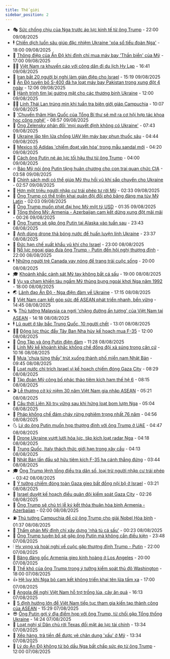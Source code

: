 ```yaml
---
title: Thế giới
sidebar_position: 2
---
```


<!-- vnexpress-the-gioi:START -->
- 🎭 [Sức chống chịu của Nga trước áp lực kinh tế từ ông Trump](https://vnexpress.net/suc-chong-chiu-cua-nga-truoc-ap-luc-kinh-te-tu-ong-trump-4924700.html) - 22:00 09/08/2025
- 🕴 [Chiến dịch luồn sâu giúp đặc nhiệm Ukraine &#39;xóa sổ tiểu đoàn Nga&#39;](https://vnexpress.net/chien-dich-luon-sau-giup-dac-nhiem-ukraine-xoa-so-tieu-doan-nga-4924219.html) - 18:00 09/08/2025
- 🤭 [Thông điệp của Ấn Độ khi đình chỉ mua máy bay &#39;Thần biển&#39; của Mỹ](https://vnexpress.net/thong-diep-cua-an-do-khi-dinh-chi-mua-may-bay-than-bien-cua-my-4924749.html) - 17:00 09/08/2025
- 🧑‍💻 [Việt Nam ra khuyến cáo với công dân đi du lịch Hy Lạp](https://vnexpress.net/viet-nam-ra-khuyen-cao-voi-cong-dan-di-du-lich-hy-lap-4924944.html) - 16:41 09/08/2025
- 🦏 [Iran bắt 20 người bị nghi làm gián điệp cho Israel](https://vnexpress.net/iran-bat-20-nguoi-bi-nghi-lam-gian-diep-cho-israel-4924912.html) - 15:19 09/08/2025
- 🦒 [Ấn Độ tuyên bố S-400 đã hạ loạt máy bay Pakistan trong xung đột 4 ngày](https://vnexpress.net/an-do-tuyen-bo-s-400-da-ha-loat-may-bay-pakistan-trong-xung-dot-4-ngay-4924885.html) - 12:06 09/08/2025
- 🌈 [Hành trình tìm lại gương mặt cho các thương binh Ukraine](https://vnexpress.net/hanh-trinh-tim-lai-guong-mat-cho-cac-thuong-binh-ukraine-4923701.html) - 12:00 09/08/2025
- 🧑‍🏫 [Lính Thái Lan trúng mìn khi tuần tra biên giới giáp Campuchia](https://vnexpress.net/linh-thai-lan-trung-min-khi-tuan-tra-bien-gioi-giap-campuchia-4924856.html) - 10:07 09/08/2025
- 🐲 [&#39;Chuyến thăm Hàn Quốc của Tổng Bí thư sẽ mở ra cơ hội hợp tác khoa học công nghệ&#39;](https://vnexpress.net/chuyen-tham-han-quoc-cua-tong-bi-thu-se-mo-ra-co-hoi-hop-tac-khoa-hoc-cong-nghe-4924842.html) - 08:57 09/08/2025
- 🦒 [Ông Zelensky phản đối &#39;mọi quyết định không có Ukraine&#39;](https://vnexpress.net/ong-zelensky-phan-doi-moi-quyet-dinh-khong-co-ukraine-4924827.html) - 07:43 09/08/2025
- 🐻 [Ukraine lắp tên lửa chống UAV lên máy bay phun thuốc sâu](https://vnexpress.net/ukraine-lap-ten-lua-chong-uav-len-may-bay-phun-thuoc-sau-4924800.html) - 04:44 09/08/2025
- 🚀 [Mexico tố Adidas &#39;chiếm đoạt văn hóa&#39; trong mẫu sandal mới](https://vnexpress.net/mexico-to-adidas-chiem-doat-van-hoa-trong-mau-sandal-moi-4924748.html) - 04:20 09/08/2025
- 🥰 [Cách ông Putin né áp lực tối hậu thư từ ông Trump](https://vnexpress.net/cach-ong-putin-ne-ap-luc-toi-hau-thu-tu-ong-trump-4924152.html) - 04:00 09/08/2025
- 🔥 [Báo Mỹ nói ông Putin tặng huân chương cho con trai quan chức CIA](https://vnexpress.net/bao-my-noi-ong-putin-tang-huan-chuong-cho-con-trai-quan-chuc-cia-4924742.html) - 03:58 09/08/2025
- 🥳 [Chính sách mới có thể giúp Mỹ thu hồi vũ khí sắp chuyển cho Ukraine](https://vnexpress.net/chinh-sach-moi-co-the-giup-my-thu-hoi-vu-khi-sap-chuyen-cho-ukraine-4924736.html) - 02:57 09/08/2025
- 💼 [Hơn một triệu người nhập cư trái phép tự rời Mỹ](https://vnexpress.net/hon-mot-trieu-nguoi-nhap-cu-trai-phep-tu-roi-my-4924724.html) - 02:33 09/08/2025
- 🤡 [Ông Trump có thể triển khai quân đội đối phó băng đảng ma túy Mỹ Latin](https://vnexpress.net/ong-trump-co-the-trien-khai-quan-doi-doi-pho-bang-dang-ma-tuy-my-latin-4924706.html) - 02:03 09/08/2025
- 🌁 [Ông Trump muốn phạt đại học Mỹ một tỷ USD](https://vnexpress.net/ong-trump-muon-phat-dai-hoc-my-mot-ty-usd-4924696.html) - 01:35 09/08/2025
- 🤩 [Tổng thống Mỹ: Armenia - Azerbaijan cam kết dừng xung đột mãi mãi](https://vnexpress.net/tong-thong-my-armenia-azerbaijan-cam-ket-dung-xung-dot-mai-mai-4924695.html) - 00:26 09/08/2025
- 🎉 [Ông Trump sẽ gặp ông Putin tại Alaska vào tuần sau](https://vnexpress.net/ong-trump-se-gap-ong-putin-tai-alaska-vao-tuan-sau-4924690.html) - 23:43 08/08/2025
- 🎉 [Anh dùng drone thả bóng nước để huấn luyện lính Ukraine](https://vnexpress.net/anh-dung-drone-tha-bong-nuoc-de-huan-luyen-linh-ukraine-4924583.html) - 23:37 08/08/2025
- 🌁 [Đức hạn chế xuất khẩu vũ khí cho Israel](https://vnexpress.net/duc-han-che-xuat-khau-vu-khi-cho-israel-4924653.html) - 23:00 08/08/2025
- 🌊 [Nỗ lực ngoại giao đưa ông Trump - Putin đến hội nghị thượng đỉnh](https://vnexpress.net/no-luc-ngoai-giao-dua-ong-trump-putin-den-hoi-nghi-thuong-dinh-4924138.html) - 22:00 08/08/2025
- 🕴 [Những người trẻ Canada vay nóng để trang trải cuộc sống](https://vnexpress.net/nhung-nguoi-tre-canada-vay-nong-de-trang-trai-cuoc-song-4923859.html) - 20:00 08/08/2025
- 🎓 [Khoảnh khắc cảnh sát Mỹ tay không bắt cá sấu](https://vnexpress.net/khoanh-khac-canh-sat-my-tay-khong-bat-ca-sau-4924480.html) - 19:00 08/08/2025
- 🦩 [Vụ va chạm khiến tàu ngầm Mỹ thủng bụng ngoài khơi Nga năm 1992](https://vnexpress.net/vu-va-cham-khien-tau-ngam-my-thung-bung-ngoai-khoi-nga-nam-1992-4922958.html) - 18:00 08/08/2025
- 🌏 [Lãnh đạo Ấn Độ - Nga điện đàm về Ukraine](https://vnexpress.net/lanh-dao-an-do-nga-dien-dam-ve-ukraine-4924671.html) - 17:15 08/08/2025
- 🌋 [Việt Nam cam kết góp sức để ASEAN phát triển nhanh, bền vững](https://vnexpress.net/viet-nam-cam-ket-gop-suc-de-asean-phat-trien-nhanh-ben-vung-4924652.html) - 14:45 08/08/2025
- 🪜 [Thủ tướng Malaysia ca ngợi &#39;chặng đường ấn tượng&#39; của Việt Nam tại ASEAN](https://vnexpress.net/thu-tuong-malaysia-ca-ngoi-chang-duong-an-tuong-cua-viet-nam-tai-asean-4924650.html) - 14:18 08/08/2025
- 🕴 [Lũ quét ở tây bắc Trung Quốc, 10 người chết](https://vnexpress.net/lu-quet-o-tay-bac-trung-quoc-10-nguoi-chet-4924616.html) - 13:01 08/08/2025
- 🧑‍🏫 [Động lực thúc đẩy Tây Ban Nha hủy kế hoạch mua F-35](https://vnexpress.net/dong-luc-thuc-day-tay-ban-nha-huy-ke-hoach-mua-f-35-4924073.html) - 12:00 08/08/2025
- 🌮 [Ông Tập và ông Putin điện đàm](https://vnexpress.net/ong-tap-va-ong-putin-dien-dam-4924633.html) - 11:28 08/08/2025
- 🚦 [Lính Mỹ kể khoảnh khắc khống chế đồng đội xả súng trong căn cứ](https://vnexpress.net/linh-my-ke-khoanh-khac-khong-che-dong-doi-xa-sung-trong-can-cu-4924548.html) - 10:16 08/08/2025
- 💫 [Mưa &#39;chưa từng thấy&#39; trút xuống thành phố miền nam Nhật Bản](https://vnexpress.net/mua-chua-tung-thay-trut-xuong-thanh-pho-mien-nam-nhat-ban-4924550.html) - 09:45 08/08/2025
- 🤡 [Loạt nước chỉ trích Israel vì kế hoạch chiếm đóng Gaza City](https://vnexpress.net/loat-nuoc-chi-trich-israel-vi-ke-hoach-chiem-dong-gaza-city-4924485.html) - 08:29 08/08/2025
- 🦣 [Tập đoàn Mỹ công bố phác thảo tiêm kích hạm thế hệ 6](https://vnexpress.net/tap-doan-my-cong-bo-phac-thao-tiem-kich-ham-the-he-6-4924497.html) - 08:15 08/08/2025
- 🎬 [Lễ thượng cờ kỷ niệm 30 năm Việt Nam gia nhập ASEAN](https://vnexpress.net/le-thuong-co-ky-niem-30-nam-viet-nam-gia-nhap-asean-4924387.html) - 05:21 08/08/2025
- 🎉 [Cầu thời Liên Xô trụ vững sau khi hứng loạt bom lượn Nga](https://vnexpress.net/cau-thoi-lien-xo-tru-vung-sau-khi-hung-loat-bom-luon-nga-4924229.html) - 05:04 08/08/2025
- 🎡 [Pháp khống chế đám cháy rừng nghiêm trọng nhất 76 năm](https://vnexpress.net/phap-khong-che-dam-chay-rung-nghiem-trong-nhat-76-nam-4924395.html) - 04:56 08/08/2025
- 🌜 [Lý do ông Putin muốn họp thượng đỉnh với ông Trump ở UAE](https://vnexpress.net/ly-do-ong-putin-muon-hop-thuong-dinh-voi-ong-trump-o-uae-4924148.html) - 04:47 08/08/2025
- 🎡 [Drone Ukraine vượt lưới hỏa lực, tập kích loạt radar Nga](https://vnexpress.net/drone-ukraine-vuot-luoi-hoa-luc-tap-kich-loat-radar-nga-4924162.html) - 04:18 08/08/2025
- 🤗 [Trung Quốc, Italy thách thức giới hạn trong xây cầu](https://vnexpress.net/trung-quoc-italy-thach-thuc-gioi-han-trong-xay-cau-4924181.html) - 04:13 08/08/2025
- 🦩 [Nhật Bản lần đầu sở hữu tiêm kích F-35 hạ cánh thẳng đứng](https://vnexpress.net/nhat-ban-lan-dau-so-huu-tiem-kich-f-35-ha-canh-thang-dung-4924168.html) - 03:44 08/08/2025
- 🎓 [Ông Trump lệnh tổng điều tra dân số, loại trừ người nhập cư trái phép](https://vnexpress.net/ong-trump-lenh-tong-dieu-tra-dan-so-loai-tru-nguoi-nhap-cu-trai-phep-4924228.html) - 03:42 08/08/2025
- 🌁 [Ý tưởng chiếm đóng toàn Gaza gieo bất đồng nội bộ ở Israel](https://vnexpress.net/y-tuong-chiem-dong-toan-gaza-gieo-bat-dong-noi-bo-o-israel-4924071.html) - 03:21 08/08/2025
- 🤩 [Israel duyệt kế hoạch điều quân đội kiểm soát Gaza City](https://vnexpress.net/israel-duyet-ke-hoach-dieu-quan-doi-kiem-soat-gaza-city-4924134.html) - 02:26 08/08/2025
- 👹 [Ông Trump sẽ chủ trì lễ ký kết thỏa thuận hòa bình Armenia - Azerbaijan](https://vnexpress.net/ong-trump-se-chu-tri-le-ky-ket-thoa-thuan-hoa-binh-armenia-azerbaijan-4924157.html) - 02:00 08/08/2025
- ⛽️ [Thủ tướng Campuchia đề cử ông Trump cho giải Nobel Hòa bình](https://vnexpress.net/thu-tuong-campuchia-de-cu-ong-trump-cho-giai-nobel-hoa-binh-4924173.html) - 01:37 08/08/2025
- 🚀 [Thẩm phán Mỹ đình chỉ xây dựng &#39;nhà tù cá sấu&#39;](https://vnexpress.net/tham-phan-my-dinh-chi-xay-dung-nha-tu-ca-sau-4924127.html) - 00:23 08/08/2025
- 🎡 [Ông Trump tuyên bố sẽ gặp ông Putin mà không cần điều kiện](https://vnexpress.net/ong-trump-tuyen-bo-se-gap-ong-putin-ma-khong-can-dieu-kien-4924126.html) - 23:48 07/08/2025
- 🕯 [Hy vọng và hoài nghi về cuộc gặp thượng đỉnh Trump - Putin](https://vnexpress.net/hy-vong-va-hoai-nghi-ve-cuoc-gap-thuong-dinh-trump-putin-4923908.html) - 22:00 07/08/2025
- 🐻 [Băng đảng gốc Armenia gieo kinh hoàng ở Los Angeles](https://vnexpress.net/bang-dang-goc-armenia-gieo-kinh-hoang-o-los-angeles-4923064.html) - 20:00 07/08/2025
- 🚦 [Thế khó của ông Trump trong ý tưởng kiểm soát thủ đô Washington](https://vnexpress.net/the-kho-cua-ong-trump-trong-y-tuong-kiem-soat-thu-do-washington-4923706.html) - 18:00 07/08/2025
- 👍 [Hệ lụy khi Nga bỏ cam kết không triển khai tên lửa tầm xa](https://vnexpress.net/he-luy-khi-nga-bo-cam-ket-khong-trien-khai-ten-lua-tam-xa-4923637.html) - 17:00 07/08/2025
- 🚀 [Angola đề nghị Việt Nam hỗ trợ trồng lúa, cây ăn quả](https://vnexpress.net/angola-de-nghi-viet-nam-ho-tro-trong-lua-cay-an-qua-4924110.html) - 16:13 07/08/2025
- 🌮 [5 định hướng lớn để Việt Nam tiếp tục tham gia kiến tạo thành công của ASEAN](https://vnexpress.net/5-dinh-huong-lon-de-viet-nam-tiep-tuc-tham-gia-kien-tao-thanh-cong-cua-asean-4924099.html) - 15:29 07/08/2025
- 😎 [Ông Putin gợi ý địa điểm họp với ông Trump, từ chối gặp Tổng thống Ukraine](https://vnexpress.net/ong-putin-goi-y-dia-diem-hop-voi-ong-trump-tu-choi-gap-tong-thong-ukraine-4924086.html) - 14:24 07/08/2025
- 🐲 [Loạt nghị sĩ Dân chủ rời Texas đối mặt áp lực tài chính](https://vnexpress.net/loat-nghi-si-dan-chu-roi-texas-doi-mat-ap-luc-tai-chinh-4924065.html) - 13:34 07/08/2025
- 💫 [Xếp hàng, trả tiền để được vẽ chân dung &#39;xấu&#39; ở Mỹ](https://vnexpress.net/xep-hang-tra-tien-de-duoc-ve-chan-dung-xau-o-my-4923924.html) - 13:34 07/08/2025
- 👀 [Lý do Ấn Độ không từ bỏ dầu Nga bất chấp sức ép từ ông Trump](https://vnexpress.net/ly-do-an-do-khong-tu-bo-dau-nga-bat-chap-suc-ep-tu-ong-trump-4923742.html) - 12:00 07/08/2025<!-- vnexpress-the-gioi:END -->